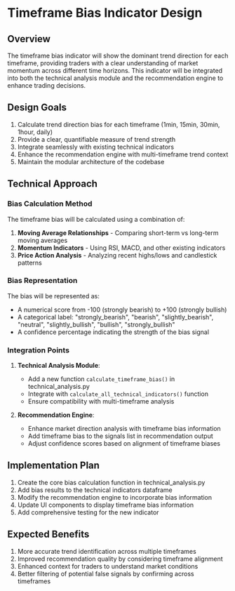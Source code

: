 # Timeframe Bias Indicator Design

## Overview
The timeframe bias indicator will show the dominant trend direction for each timeframe, providing traders with a clear understanding of market momentum across different time horizons. This indicator will be integrated into both the technical analysis module and the recommendation engine to enhance trading decisions.

## Design Goals
1. Calculate trend direction bias for each timeframe (1min, 15min, 30min, 1hour, daily)
2. Provide a clear, quantifiable measure of trend strength
3. Integrate seamlessly with existing technical indicators
4. Enhance the recommendation engine with multi-timeframe trend context
5. Maintain the modular architecture of the codebase

## Technical Approach

### Bias Calculation Method
The timeframe bias will be calculated using a combination of:
1. **Moving Average Relationships** - Comparing short-term vs long-term moving averages
2. **Momentum Indicators** - Using RSI, MACD, and other existing indicators
3. **Price Action Analysis** - Analyzing recent highs/lows and candlestick patterns

### Bias Representation
The bias will be represented as:
- A numerical score from -100 (strongly bearish) to +100 (strongly bullish)
- A categorical label: "strongly_bearish", "bearish", "slightly_bearish", "neutral", "slightly_bullish", "bullish", "strongly_bullish"
- A confidence percentage indicating the strength of the bias signal

### Integration Points
1. **Technical Analysis Module**:
   - Add a new function `calculate_timeframe_bias()` in technical_analysis.py
   - Integrate with `calculate_all_technical_indicators()` function
   - Ensure compatibility with multi-timeframe analysis

2. **Recommendation Engine**:
   - Enhance market direction analysis with timeframe bias information
   - Add timeframe bias to the signals list in recommendation output
   - Adjust confidence scores based on alignment of timeframe biases

## Implementation Plan
1. Create the core bias calculation function in technical_analysis.py
2. Add bias results to the technical indicators dataframe
3. Modify the recommendation engine to incorporate bias information
4. Update UI components to display timeframe bias information
5. Add comprehensive testing for the new indicator

## Expected Benefits
1. More accurate trend identification across multiple timeframes
2. Improved recommendation quality by considering timeframe alignment
3. Enhanced context for traders to understand market conditions
4. Better filtering of potential false signals by confirming across timeframes
